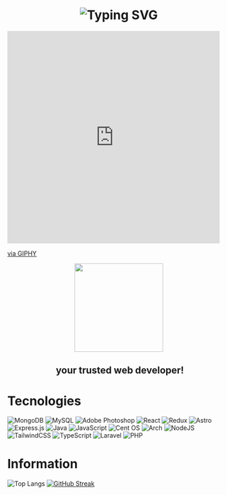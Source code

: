 <h1 align="center">
  <img src="https://readme-typing-svg.demolab.com?font=Roboto&weight=700&size=30&duration=3000&pause=1000&color=8F3CFF&center=true&vCenter=true&random=false&width=435&lines=%F0%9F%91%8B+Welcome!;🤔What+do+you+need%3F;😀I+can+help+you" alt="Typing SVG" >
</h1>


<iframe src="https://giphy.com/embed/mcsPU3SkKrYDdW3aAU" width="480" height="480" frameBorder="0" class="giphy-embed" allowFullScreen></iframe><p><a href="https://giphy.com/gifs/cat-computer-mcsPU3SkKrYDdW3aAU">via GIPHY</a></p>
<div id="header" align="center">
  <img src="https://media.giphy.com/media/HQHwvSBSy7s0AXOlWt/giphy.gif" width="200"/>
</div>
<h2 align="center">
  
  <img src="https://tenor.com/view/cat-computer-typing-fast-gif-5368357" alt="" >
  your trusted web developer!
</h2>


# Tecnologies

![MongoDB](https://img.shields.io/badge/MongoDB-%234ea94b.svg?style=for-the-badge&logo=mongodb&logoColor=white)
![MySQL](https://img.shields.io/badge/mysql-4479A1.svg?style=for-the-badge&logo=mysql&logoColor=white)
![Adobe Photoshop](https://img.shields.io/badge/adobe%20photoshop-%2331A8FF.svg?style=for-the-badge&logo=adobe%20photoshop&logoColor=white)
![React](https://img.shields.io/badge/react-%2320232a.svg?style=for-the-badge&logo=react&logoColor=%2361DAFB)
![Redux](https://img.shields.io/badge/redux-%23593d88.svg?style=for-the-badge&logo=redux&logoColor=white)
![Astro](https://img.shields.io/badge/astro-%232C2052.svg?style=for-the-badge&logo=astro&logoColor=white)
![Express.js](https://img.shields.io/badge/express.js-%23404d59.svg?style=for-the-badge&logo=express&logoColor=%2361DAFB)
![Java](https://img.shields.io/badge/java-%23ED8B00.svg?style=for-the-badge&logo=openjdk&logoColor=white)
![JavaScript](https://img.shields.io/badge/javascript-%23323330.svg?style=for-the-badge&logo=javascript&logoColor=%23F7DF1E)
![Cent OS](https://img.shields.io/badge/cent%20os-002260?style=for-the-badge&logo=centos&logoColor=F0F0F0)
![Arch](https://img.shields.io/badge/Arch%20Linux-1793D1?logo=arch-linux&logoColor=fff&style=for-the-badge)
![NodeJS](https://img.shields.io/badge/node.js-6DA55F?style=for-the-badge&logo=node.js&logoColor=white)
![TailwindCSS](https://img.shields.io/badge/tailwindcss-%2338B2AC.svg?style=for-the-badge&logo=tailwind-css&logoColor=white)
![TypeScript](https://img.shields.io/badge/typescript-%23007ACC.svg?style=for-the-badge&logo=typescript&logoColor=white)
![Laravel](https://img.shields.io/badge/laravel-%23FF2D20.svg?style=for-the-badge&logo=laravel&logoColor=white)
![PHP](https://img.shields.io/badge/php-%23777BB4.svg?style=for-the-badge&logo=php&logoColor=white)


# Information

![Top Langs](https://github-readme-stats.vercel.app/api/top-langs/?username=GeniuX-arch&hide_progress=false&layout=compact&bg_color=00000000&text_color=ffffff&hide_border=true  )
[![GitHub Streak](https://streak-stats.demolab.com?user=GeniuX-arch&theme=highcontrast&hide_border=true)](https://git.io/streak-stats)
